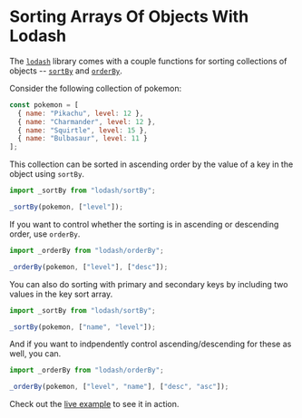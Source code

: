 # Sorting Arrays Of Objects With Lodash

The [`lodash`](https://lodash.com/) library comes with a couple functions for
sorting collections of objects --
[`sortBy`](https://lodash.com/docs/4.17.15#sortBy) and
[`orderBy`](https://lodash.com/docs/4.17.15#orderBy).

Consider the following collection of pokemon:

```javascript
const pokemon = [
  { name: "Pikachu", level: 12 },
  { name: "Charmander", level: 12 },
  { name: "Squirtle", level: 15 },
  { name: "Bulbasaur", level: 11 }
];
```

This collection can be sorted in ascending order by the value of a key in the
object using `sortBy`.

```javascript
import _sortBy from "lodash/sortBy";

_sortBy(pokemon, ["level"]);
```

If you want to control whether the sorting is in ascending or descending order,
use `orderBy`.

```javascript
import _orderBy from "lodash/orderBy";

_orderBy(pokemon, ["level"], ["desc"]);
```

You can also do sorting with primary and secondary keys by including two values
in the key sort array.

```javascript
import _sortBy from "lodash/sortBy";

_sortBy(pokemon, ["name", "level"]);
```

And if you want to indpendently control ascending/descending for these as well,
you can.

```javascript
import _orderBy from "lodash/orderBy";

_orderBy(pokemon, ["level", "name"], ["desc", "asc"]);
```

Check out the [live example](https://codesandbox.io/s/jolly-ardinghelli-cem7t)
to see it in action.
